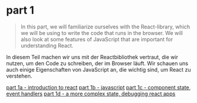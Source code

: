 # part 1

> In this part, we will familiarize ourselves with the React-library, which we will be using to write the code that runs in the browser. We will also look at some features of JavaScript that are important for understanding React.

In diesem Teil machen wir uns mit der Reactbibliothek vertraut, die wir nutzen, um den Code zu schreiben, der im Browser läuft. Wir schauen uns auch einige Eigenschaften von JavaScript an, die wichtig sind, um React zu verstehen.

[part 1a - introduction to react](part_1/part_1a.md)
[part 1b - javascript](part_1/part_1b.md)
[part 1c - component state, event handlers](part_1/part_1c.md)
[part 1d - a more complex state, debugging react apps](part_1/part_1d.md)